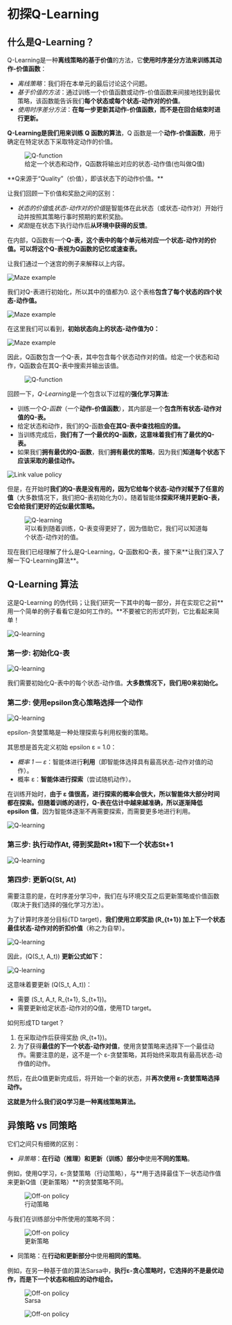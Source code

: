 # 初探Q-Learning

## 什么是Q-Learning？

Q-Learning是一种**离线策略的基于价值**的方法，它**使用时序差分方法来训练其动作-价值函数**：

- *离线策略*：我们将在本单元的最后讨论这个问题。
- *基于价值的方法*：通过训练一个价值函数或动作-价值函数来间接地找到最优策略，该函数能告诉我们**每个状态或每个状态-动作对的价值**。
- *使用时序差分方法*：**在每一步更新其动作-价值函数，而不是在回合结束时进行更新。**

**Q-Learning是我们用来训练 Q 函数的算法**，Q 函数是一个**动作-价值函数**，用于确定在特定状态下采取特定动作的价值。

<figure>
<img src="https://huggingface.co/datasets/huggingface-deep-rl-course/course-images/resolve/main/en/unit3/Q-function.jpg" alt="Q-function"/>
  <figcaption>给定一个状态和动作，Q函数将输出对应的状态-动作值(也叫做Q值)</figcaption>
</figure>
**Q来源于“Quality”（价值），即该状态下的动作价值。**

让我们回顾一下价值和奖励之间的区别：

- *状态的价值*或*状态-动作对的价值*是智能体在此状态（或状态-动作对）开始行动并按照其策略行事时预期的累积奖励。
- *奖励*是在状态下执行动作后**从环境中获得的反馈**。

在内部，Q函数有一个**Q-表，这个表中的每个单元格对应一个状态-动作对的价值。可以将这个Q-表视为Q函数的记忆或速查表。**

让我们通过一个迷宫的例子来解释以上内容。

<img src="https://huggingface.co/datasets/huggingface-deep-rl-course/course-images/resolve/main/en/unit3/Maze-1.jpg" alt="Maze example"/>

我们对Q-表进行初始化，所以其中的值都为0. 这个表格**包含了每个状态的四个状态-动作值。**

<img src="https://huggingface.co/datasets/huggingface-deep-rl-course/course-images/resolve/main/en/unit3/Maze-2.jpg" alt="Maze example"/>

在这里我们可以看到，**初始状态向上的状态-动作值为0：**

<img src="https://huggingface.co/datasets/huggingface-deep-rl-course/course-images/resolve/main/en/unit3/Maze-3.jpg" alt="Maze example"/>

因此，Q函数包含一个Q-表，其中包含每个状态动作对的值。给定一个状态和动作，Q函数会在其Q-表中搜索并输出该值。

<figure>
<img src="https://huggingface.co/datasets/huggingface-deep-rl-course/course-images/resolve/main/en/unit3/Q-function-2.jpg" alt="Q-function"/>
</figure>


回顾一下，*Q-Learning*是一个包含以下过程的**强化学习算法**: 

- 训练一个*Q-函数*（一个**动作-价值函数**），其内部是一个**包含所有状态-动作对值的Q-表。**
- 给定状态和动作，我们的Q-函数**会在其Q-表中查找相应的值。**
- 当训练完成后，**我们有了一个最优的Q-函数，这意味着我们有了最优的Q-表。**
- 如果我们**拥有最优的Q-函数**，我们**拥有最优的策略**，因为我们**知道每个状态下应该采取的最佳动作。**

<img src="https://huggingface.co/datasets/huggingface-deep-rl-course/course-images/resolve/main/en/unit3/link-value-policy.jpg" alt="Link value policy"/>

但是，在开始时**我们的Q-表是没有用的，因为它给每个状态-动作对赋予了任意的值**（大多数情况下，我们把Q-表初始化为0）。随着智能体**探索环境并更新Q-表，它会给我们更好的近似最优策略。**

<figure class="image table text-center m-0 w-full">
<img src="https://huggingface.co/datasets/huggingface-deep-rl-course/course-images/resolve/main/en/unit3/Q-learning-1.jpg" alt="Q-learning"/>
  <figcaption>可以看到随着训练，Q-表变得更好了，因为借助它，我们可以知道每个状态-动作对的值。</figcaption>
</figure>
现在我们已经理解了什么是Q-Learning，Q-函数和Q-表，接下来**让我们深入了解一下Q-Learning算法**。

## Q-Learning 算法

这是Q-Learning 的伪代码；让我们研究一下其中的每一部分，并在实现它之前**用一个简单的例子看看它是如何工作的。**不要被它的形式吓到，它比看起来简单！

<img src="https://huggingface.co/datasets/huggingface-deep-rl-course/course-images/resolve/main/en/unit3/Q-learning-2.jpg" alt="Q-learning"/>

### 第一步: 初始化Q-表

<img src="https://huggingface.co/datasets/huggingface-deep-rl-course/course-images/resolve/main/en/unit3/Q-learning-3.jpg" alt="Q-learning"/>

我们需要初始化Q-表中的每个状态-动作值。**大多数情况下，我们用0来初始化。**

### 第二步: 使用epsilon贪心策略选择一个动作

<img src="https://huggingface.co/datasets/huggingface-deep-rl-course/course-images/resolve/main/en/unit3/Q-learning-4.jpg" alt="Q-learning"/>

epsilon-贪婪策略是一种处理探索与利用权衡的策略。

其思想是首先定义初始 epsilon ɛ = 1.0：

- *概率 1 — ɛ*：智能体进行**利用**（即智能体选择具有最高状态-动作对值的动作）。
- 概率 ɛ：**智能体进行探索**（尝试随机动作）。

在训练开始时，**由于 ɛ 值很高，进行探索的概率会很大，所以智能体大部分时间都在探索。但随着训练的进行，Q-表在估计中越来越准确，所以逐渐降低 epsilon 值**，因为智能体逐渐不再需要探索，而需要更多地进行利用。

<img src="https://huggingface.co/datasets/huggingface-deep-rl-course/course-images/resolve/main/en/unit3/Q-learning-5.jpg" alt="Q-learning"/>

### 第三步: 执行动作At, 得到奖励Rt+1和下一个状态St+1

<img src="https://huggingface.co/datasets/huggingface-deep-rl-course/course-images/resolve/main/en/unit3/Q-learning-6.jpg" alt="Q-learning"/>

### 第四步: 更新Q(St, At)

需要注意的是，在时序差分学习中，我们在与环境交互之后更新策略或价值函数（取决于我们选择的强化学习方法）。

为了计算时序差分目标(TD target)，**我们使用立即奖励 \(R_{t+1}\) 加上下一个状态最佳状态-动作对的折扣价值**（称之为自举）。

<img src="https://huggingface.co/datasets/huggingface-deep-rl-course/course-images/resolve/main/en/unit3/Q-learning-7.jpg" alt="Q-learning"/>

因此，(Q(S_t, A_t)\) **更新公式如下：**

<img src="https://huggingface.co/datasets/huggingface-deep-rl-course/course-images/resolve/main/en/unit3/Q-learning-8.jpg" alt="Q-learning"/>

这意味着要更新 \(Q(S_t, A_t)\)：

- 需要 \(S_t, A_t, R_{t+1}, S_{t+1}\)。
- 需要更新给定状态-动作对的Q值，使用TD target。

如何形成TD target？

1. 在采取动作后获得奖励 \(R_{t+1}\)。
2. 为了获得**最佳的下一个状态-动作对值**，使用贪婪策略来选择下一个最佳动作。需要注意的是，这不是一个 ε-贪婪策略，其将始终采取具有最高状态-动作值的动作。

然后，在此Q值更新完成后，将开始一个新的状态，并**再次使用 ε-贪婪策略选择动作。**

**这就是为什么我们说Q学习是一种离线策略算法。**

## 异策略 vs 同策略

它们之间只有细微的区别：

- *异策略*：**在行动（推理）和更新（训练）部分中**使用**不同的策略**。

例如，使用Q学习，ε-贪婪策略（行动策略），与**用于选择最佳下一状态动作值来更新Q值（更新策略）**的贪婪策略不同。

<figure>
<img src="https://huggingface.co/datasets/huggingface-deep-rl-course/course-images/resolve/main/en/unit3/off-on-1.jpg" alt="Off-on policy"/>
  <figcaption>行动策略</figcaption>
</figure>



与我们在训练部分中所使用的策略不同：

<figure>
<img src="https://huggingface.co/datasets/huggingface-deep-rl-course/course-images/resolve/main/en/unit3/off-on-2.jpg" alt="Off-on policy"/>
  <figcaption>更新策略</figcaption>
</figure>



- 同策略：在**行动和更新部分**中使用**相同的策略**。

例如，在另一种基于值的算法Sarsa中，**执行ε-贪心策略时，它选择的不是最优动作，而是下一个状态和相应的动作组合。**


<figure>
<img src="https://huggingface.co/datasets/huggingface-deep-rl-course/course-images/resolve/main/en/unit3/off-on-3.jpg" alt="Off-on policy"/>
    <figcaption>Sarsa</figcaption>
</figure>


<figure>
<img src="https://huggingface.co/datasets/huggingface-deep-rl-course/course-images/resolve/main/en/unit3/off-on-4.jpg" alt="Off-on policy"/>
</figure>
